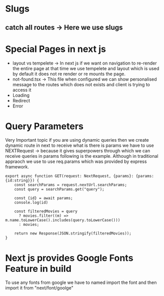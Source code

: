 # Slugs
## catch all routes -> Here we use slugs


# Special Pages in next js
* layout vs tempelete -> In next js if we want on navigation to re-render the entire page at that time we use tempelete and layout which is used by default it does not re render or re mounts the page.
* not-found.tsx -> This file when configured we can show personalised message to the routes which does not exists and client is trying to access it
* Loading
* Redirect
* Error



# Query Parameters
Very Important topic if you are using dynamic queries then we create dynamic route in next to receive what is there is params we have to use NEXTRequest -> because it gives superpowers through which we can receive queries in params following is the example. Although in traditional appraoch we use to use req.params which was provided by express framework.


```
export async function GET(request: NextRequest, {params}: {params: {id:string}}) {
    const searchParams = request.nextUrl.searchParams;
    const query = searchParams.get("query");

    const {id} = await params;
    console.log(id)
  
    const filteredMovies = query
      ? movies.filter((m) => m.name.toLowerCase().includes(query.toLowerCase()))
      : movies;
  
    return new Response(JSON.stringify(filteredMovies));
}
```


# Next js provides Google Fonts Feature in build
To use any fonts from google we have to named import the font and then import it from "next/font/goolge"
